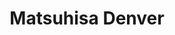 ---
layout: place
title: "Matsuhisa Denver"
permalink: /colorado/denver/matsuhisa-denver.html
stateAbbr: CO
stateName: Colorado
cityName: Denver
place_id: ChIJq6r-G5p-bIcRvEcBmWPjIoo
photos:
  - name: >-
      places/ChIJq6r-G5p-bIcRvEcBmWPjIoo/photos/AeeoHcJeV4Bukj4ThrCQ2spmzve7OZPTGD9EazZL7GWdHlWifm9ZH_bmU4Om4hBl494OyLinip_S_l82VnweVqQXNjsOkIUvpU56F_sWmW5cqM6r3uVQHjCPvZ7Rx3N0LSGnOfn3hZcuhhS_ZH6-FXRfbO0rsJJsPrMlU_Xs-v4sRzNOEA8eF9sTIIP8cz98nK0Cci1UL3FYC79crLbCpNmkBzslkGNEzt7-VpWj5nCoLrw5wLrmrb9O8uJcqaiA_j6tFTNpEVdWOepQQw8jxdrS9nYdhlNvhHGkOOHEOF1TSLw-HA
    widthPx: 1706
    heightPx: 962
    authorAttributions:
      - displayName: Matsuhisa Denver
        uri: https://maps.google.com/maps/contrib/116107856939671874089
        photoUri: >-
          https://lh3.googleusercontent.com/a-/ALV-UjXtPHEuKAEdyhpiUarSUPp56KqcpR9t7al6BKj5Rq8-f9ifZH1Q=s100-p-k-no-mo
    flagContentUri: >-
      https://www.google.com/local/imagery/report/?cb_client=maps_api_places.places_api&image_key=!1e10!2sAF1QipOnOymJcnFzlWZi4oizntKb7B9XAuLJJIbgq_19&hl=en-US
    googleMapsUri: >-
      https://www.google.com/maps/place//data=!3m4!1e2!3m2!1sAF1QipOnOymJcnFzlWZi4oizntKb7B9XAuLJJIbgq_19!2e10!4m2!3m1!1s0x876c7e9a1bfeaaab:0x8a22e363990147bc
  - name: >-
      places/ChIJq6r-G5p-bIcRvEcBmWPjIoo/photos/AeeoHcI0g4V9AjmRGKJSQOzlm4p-Lxxphqix2rlC89HmohhDn0wUua_wh9N1fWCzXnS1qB5Cu1XYS0NQb_9X7ET1s7IOngrG5wBNxo6WKpZGSLgFidBcVPzGmfk2UPtHyzDelKs3kZ-NTgNF2oDBCQQyXJ3ZQZ8eKvpZotaHqoWDKqJGUhHtpdNiT8ryLY_72_xzkqZgCH8CqFO3-9teMxOOoEo4BjesV4mkMnSOBWjZXnXO-vWmeadbG4EkEmZSbjmJhL_yi_olgHuwsCUwKL88fH8w5w762bdgEX6BHEIvHpl2Vg
    widthPx: 960
    heightPx: 960
    authorAttributions:
      - displayName: Matsuhisa Denver
        uri: https://maps.google.com/maps/contrib/116107856939671874089
        photoUri: >-
          https://lh3.googleusercontent.com/a-/ALV-UjXtPHEuKAEdyhpiUarSUPp56KqcpR9t7al6BKj5Rq8-f9ifZH1Q=s100-p-k-no-mo
    flagContentUri: >-
      https://www.google.com/local/imagery/report/?cb_client=maps_api_places.places_api&image_key=!1e10!2sAF1QipNdcpinKvtzaKw_QjbpbyT6uplBZ82SAOXttHFO&hl=en-US
    googleMapsUri: >-
      https://www.google.com/maps/place//data=!3m4!1e2!3m2!1sAF1QipNdcpinKvtzaKw_QjbpbyT6uplBZ82SAOXttHFO!2e10!4m2!3m1!1s0x876c7e9a1bfeaaab:0x8a22e363990147bc
  - name: >-
      places/ChIJq6r-G5p-bIcRvEcBmWPjIoo/photos/AeeoHcIDGEY5Vl7JEiHA0kf-gPHli8BGjSSReX_yU11bEKrQiKEgU0Z9xvwZzqhuoJL0gvWCP4DdGv-i30l8xZ61M3f9Vr1esh_zakUPjvztfRAD_m6bmSJDzy6BnSB0AMAiDJwXa53y2o-3gOgO5hDGomGn522OqCsp3SE3DHgHszSaU3rWEfNTHZSudMxCsUvTItaawC1bC3g-kE4J9w1oRQTFx6RSdLU1nAxOY-QE5urn3yqs6UzYZG2b_g7v9p8LOTKsDjSnyy3ciFPWcYVmkLOJ16Rzf4-bv6Nqp04z2jeM5zGgx2N4dchIGd_KoKhZNViWLUh_4beNjS2nbrZXCjhqJhYuBd15FVcg5gNZLEnQDemyrHpDxWylwdPbhY-LudJuocLUAJS4OsHdH8GD_UVoNMwFwHmWRI8Q2CERbw2XbkWp
    widthPx: 4032
    heightPx: 3024
    authorAttributions:
      - displayName: N Y (Mango Sun)
        uri: https://maps.google.com/maps/contrib/102927426432312217905
        photoUri: >-
          https://lh3.googleusercontent.com/a-/ALV-UjXMoqMRXnWXQhfOKcxiErDLnMdS6E6ZF9iiYweDxo6hx1Ni327Q8A=s100-p-k-no-mo
    flagContentUri: >-
      https://www.google.com/local/imagery/report/?cb_client=maps_api_places.places_api&image_key=!1e10!2sCIHM0ogKEICAgMDAyduq7AE&hl=en-US
    googleMapsUri: >-
      https://www.google.com/maps/place//data=!3m4!1e2!3m2!1sCIHM0ogKEICAgMDAyduq7AE!2e10!4m2!3m1!1s0x876c7e9a1bfeaaab:0x8a22e363990147bc
  - name: >-
      places/ChIJq6r-G5p-bIcRvEcBmWPjIoo/photos/AeeoHcKuq9bLN7imDzzkb6CKqWQxGQ5vgVP8cB50wjXE5d5dunUGWyFIigsyqHcllsrzJZnmGJm7f-lVHBFUk6pW74ap-4znrjSvFSzX1xgUiZQ7u54k7cjCvVIHFx-jyEfexlEZHyN_IttpfZ3Q9Tr3u4NwUd952jrXAMauB5N4pJmVhlzFZM8zESMpUr2FTASgHb_OLe4QmDRO2kLB0E02hp7JJyjCC9fS3yK8xQqlYAYVSvCYHKG0c0S0OHByVWtvJa-JcDb3m-45R6UMSnhIEh7tUwmO93QPywgWJDCBdxvM6puKpyb7cmGd3h5axeHjYeBz5qSem0mM5g4Fn2igqmCgVKQilH58jULs5ZPSKLivDBBhIRB-nntriM3HCDOJsQ0fZVJ6a7B8o4D0yOx1QKdt4h3pZt37jMnoyNXKlUR5Mw
    widthPx: 3024
    heightPx: 4032
    authorAttributions:
      - displayName: Zach Stephenson
        uri: https://maps.google.com/maps/contrib/109863850722067780626
        photoUri: >-
          https://lh3.googleusercontent.com/a/ACg8ocLvn0t0vj2AmGNgtUONBJD6jfPMDwoch3wwG7V1YKElBRv5gg=s100-p-k-no-mo
    flagContentUri: >-
      https://www.google.com/local/imagery/report/?cb_client=maps_api_places.places_api&image_key=!1e10!2sCIHM0ogKEICAgIDbx87yGQ&hl=en-US
    googleMapsUri: >-
      https://www.google.com/maps/place//data=!3m4!1e2!3m2!1sCIHM0ogKEICAgIDbx87yGQ!2e10!4m2!3m1!1s0x876c7e9a1bfeaaab:0x8a22e363990147bc
  - name: >-
      places/ChIJq6r-G5p-bIcRvEcBmWPjIoo/photos/AeeoHcLUQOOeEmrORm_qqTA-w6TGTUgljXiNsrPWkDZ8uaOYHZ0N02KSDClovDSoGYK7bELZXouvtGHrt16dQ3D8AlZKnOpcK2KEE_7FOgvP7stYgTi4a24X4FvRGiVBfmuxMaVxLVjJkZhqZKMb8LpYDd0PaDwSyfw8MHdXOgLzy9pNZa2i0yybTOQV7Ww1SYPd7M6iannwJlZbL-sJKx4r01YhDt7oDZFcrN-aiBjVTFK-T6DVXm2UmAHRKLmAhuo71ifvz7FIcZ1fEXl3EZ3Yw631-FSBtlnjY_Opo799iFL_Ek1-w9s9bc887K0Rg5eoBMyAzQRyzk1KI2e5JeY8p87x58AoDHWFBSUKm_pWwRRxBi0BPvxIsFhfe-TbE0-VgHsDN3fI7SC7W0vQ4IjzD-aqljF-xqqg8SMy22tP7PMzeNyq
    widthPx: 4032
    heightPx: 2268
    authorAttributions:
      - displayName: Andrew Schneider
        uri: https://maps.google.com/maps/contrib/104372336283933877175
        photoUri: >-
          https://lh3.googleusercontent.com/a-/ALV-UjUb4SlFsxwgH7XjwqV2jtKF15t9To9cYnWXrE_gebD9hVHZ8fRscA=s100-p-k-no-mo
    flagContentUri: >-
      https://www.google.com/local/imagery/report/?cb_client=maps_api_places.places_api&image_key=!1e10!2sCIHM0ogKEICAgIDbkpD-rgE&hl=en-US
    googleMapsUri: >-
      https://www.google.com/maps/place//data=!3m4!1e2!3m2!1sCIHM0ogKEICAgIDbkpD-rgE!2e10!4m2!3m1!1s0x876c7e9a1bfeaaab:0x8a22e363990147bc
  - name: >-
      places/ChIJq6r-G5p-bIcRvEcBmWPjIoo/photos/AeeoHcLsi7eMT7vxNnz9M5g4_KVAJPBH9CH4fU3CX9doZWuWzwEs3yemcZ20S08GGfThBCpnzsI48rjTleriXFQOIankP6b1An8ypbSasVUZvcQyGfwnm5v3NVsTofJoR6iEr6CWX_7_Fb73bQ6Yq7W8N35QDUf31mdmlstUj1JkW9z3Dx8LfUaikAVHZajeZa4CfWqwD14pAdUndCgx2TNfqtGmn9owY0SdSp06p_xGvISIdTcq3qBN2pE4n6lfL2Bk9AM9Ctum_9J9K6w6zAgYed2IIzYwzvA8WmGgM-UR5IWa4Ri3Q80mKOB5wbF2YT2uQgtihHD837Q-mI0CQFu16IHZl9XmnxQd7fBy51iXSEcUdwzMVnV6rxh0ogXv0hT1UkK2fFcI6Exl8IDvXazZAjqI5wbdsDDw-UVADs7Q9sa9dA
    widthPx: 2319
    heightPx: 2793
    authorAttributions:
      - displayName: Jesse Granger
        uri: https://maps.google.com/maps/contrib/101218830427498814433
        photoUri: >-
          https://lh3.googleusercontent.com/a/ACg8ocLg0Mml00vlPlSAek1GQLFLvv1BQB-475TV7-C4WRiy3pjAQ-vx=s100-p-k-no-mo
    flagContentUri: >-
      https://www.google.com/local/imagery/report/?cb_client=maps_api_places.places_api&image_key=!1e10!2sCIHM0ogKEICAgIDr_8moRA&hl=en-US
    googleMapsUri: >-
      https://www.google.com/maps/place//data=!3m4!1e2!3m2!1sCIHM0ogKEICAgIDr_8moRA!2e10!4m2!3m1!1s0x876c7e9a1bfeaaab:0x8a22e363990147bc
  - name: >-
      places/ChIJq6r-G5p-bIcRvEcBmWPjIoo/photos/AeeoHcK84YILz7iD4gUe6LbZCCsM9bf9xAyqn0jKDAb2s-PiDw7kXGKCFSvXrhbiWoYU--Osab8lboA0ZmM5VZmKIt8Fr9tbgYfD7SMdpMGHf3xSX4R0-xplcQZWBtO91izxfQvrOmcRswKnssakPwRyN6O8ngIMgvFm7NWfbYS7RUQeSNt3iJwLxZAQo-IFORnsDE4mKUPLVeIAZ4nGX6Pt-DVnkynYw4EngzMqiCGeWn6b1J8Ki4e9dvqorRie7kUcfNhe9J_4qgX8T7PQLA5urFOsQFu8Lal0-XdXhLh4L_HZpA
    widthPx: 2000
    heightPx: 2000
    authorAttributions:
      - displayName: Matsuhisa Denver
        uri: https://maps.google.com/maps/contrib/116107856939671874089
        photoUri: >-
          https://lh3.googleusercontent.com/a-/ALV-UjXtPHEuKAEdyhpiUarSUPp56KqcpR9t7al6BKj5Rq8-f9ifZH1Q=s100-p-k-no-mo
    flagContentUri: >-
      https://www.google.com/local/imagery/report/?cb_client=maps_api_places.places_api&image_key=!1e10!2sAF1QipNiQ1ZytX_E3PNcjWG0sjiGQzjhLHmCqi5cRV0h&hl=en-US
    googleMapsUri: >-
      https://www.google.com/maps/place//data=!3m4!1e2!3m2!1sAF1QipNiQ1ZytX_E3PNcjWG0sjiGQzjhLHmCqi5cRV0h!2e10!4m2!3m1!1s0x876c7e9a1bfeaaab:0x8a22e363990147bc
  - name: >-
      places/ChIJq6r-G5p-bIcRvEcBmWPjIoo/photos/AeeoHcJeI8GlxARjLuQY74f7tldNn-pf0G_FvgKYRC9P4uX4NLQaPWPlDmrw_kxWxf24uKgDVyEHhJ5rZ9XzWPqgmSBIqD1DXTjPcSSFuWsS45coizEe8VhClX6_i57VuVEfNqpID9m42nUFIW-GRyPUt6Oh_8Sx29atw_RAPDHR5kNlDDJrsB982rmsXUSDocssbKDqwwKiE4sm9EK2MQo2lqYg0dL4ES6YeqZHINJt95dx39lflNe_YD7p5NOP52rMpBsUNgB6OkY1yHZmlY30kuD3A7UL-i7GUjVNYSBdHRdJD9lC5TG9dWf80edAuJPlmUZg_P93IwTwRJH33ph9nFrwZfOVv1vSH1_c3e6AVXBvSzazr_mX20_c8m7ANfnSSr0uZI2vPv0UFEXaZQbwUJB84EtPF4jF1Pnbskuc-XspQce3
    widthPx: 4032
    heightPx: 3024
    authorAttributions:
      - displayName: N Y (Mango Sun)
        uri: https://maps.google.com/maps/contrib/102927426432312217905
        photoUri: >-
          https://lh3.googleusercontent.com/a-/ALV-UjXMoqMRXnWXQhfOKcxiErDLnMdS6E6ZF9iiYweDxo6hx1Ni327Q8A=s100-p-k-no-mo
    flagContentUri: >-
      https://www.google.com/local/imagery/report/?cb_client=maps_api_places.places_api&image_key=!1e10!2sCIHM0ogKEICAgMDAyduqzAE&hl=en-US
    googleMapsUri: >-
      https://www.google.com/maps/place//data=!3m4!1e2!3m2!1sCIHM0ogKEICAgMDAyduqzAE!2e10!4m2!3m1!1s0x876c7e9a1bfeaaab:0x8a22e363990147bc
  - name: >-
      places/ChIJq6r-G5p-bIcRvEcBmWPjIoo/photos/AeeoHcIa9AZKbiwzqJkueIIHBMf4BtDRU5niHFo5fmEitKs5Soab3YJEaCe18oE1LgSS_n7gE5sBkyk_KkTPolVSTJqr1WpyKCD0LD3pinvTTNAErdvKsBRfOpFiqp0rxQjjJpv9aOpP_9jm-cc1QfHXON20lmHiO8xvy_wtXApRnvA4Dx9BE1hb4IHOgrZXblXZ9ySceU4B5qB4e5H9NkcrpDuZ-plI_6AwcCJck_BErTq_vTb7FntgXltH80iruQ4gDbpW59O6t0pcbBStITb5IE77aqQ7ZL5BBxoHvMQS7wWpdvXdpMLFD2ruZ6Xg73aNPLbz0eGT4wSxQ2jvEpmbq_1msEjNulT6JiXNxWeJzx1KLcr-BsaBXegnn47PbZCLiLhKqj5CsH3nAzyldWN-ai7RS4iVKfBDKC8Z0AOlVlA
    widthPx: 4000
    heightPx: 3000
    authorAttributions:
      - displayName: Michael deHaas
        uri: https://maps.google.com/maps/contrib/115165150447236228413
        photoUri: >-
          https://lh3.googleusercontent.com/a-/ALV-UjXRa2noLAWQg4ujBXi-ZC41f00lOBp0uGCc8AmYEovvQ80v9xEmKg=s100-p-k-no-mo
    flagContentUri: >-
      https://www.google.com/local/imagery/report/?cb_client=maps_api_places.places_api&image_key=!1e10!2sCIHM0ogKEICAgICPy8LeFg&hl=en-US
    googleMapsUri: >-
      https://www.google.com/maps/place//data=!3m4!1e2!3m2!1sCIHM0ogKEICAgICPy8LeFg!2e10!4m2!3m1!1s0x876c7e9a1bfeaaab:0x8a22e363990147bc
  - name: >-
      places/ChIJq6r-G5p-bIcRvEcBmWPjIoo/photos/AeeoHcIxZjNfAo17XPdHdaJiF5XrbLrngZH19XGnO7aeqk_glqCiFG1Jz5PN98uDoS0Of3w_wY0gFMFJ7NQ8-yl19_uZa0l3taQzq5Gc8UCzZG5HHmQvQYFlYkw3JWWG6eruS7dtaJpcyAL_qsMYvhxN5wbWlteZCGh4EN5p-u4jgzwlz2gml2RA5YSyVrY_61bRoBnNtf1METdl34az-LL-WK-LkMiDC0zRxIj-4ryxl2PEDJtEhDblYrHM7tdWbP1P5Gc2JhR00Fp_Ccj3DWrkpFfA5IPOL2aKwhIJfiFh3gUBz83ij-BtWBuOucMpD-wluEfqLZcPV75z_AojmImju2qdcW9ZERPhBRHbahyl8FJ_FizDbPEgBPGwm_j1jhvRLM6VluYvU2Nu_MENn9rsMXCVkBDW9wQVp8kz9ZB1wQetf4Xg
    widthPx: 4032
    heightPx: 2268
    authorAttributions:
      - displayName: Andrew Schneider
        uri: https://maps.google.com/maps/contrib/104372336283933877175
        photoUri: >-
          https://lh3.googleusercontent.com/a-/ALV-UjUb4SlFsxwgH7XjwqV2jtKF15t9To9cYnWXrE_gebD9hVHZ8fRscA=s100-p-k-no-mo
    flagContentUri: >-
      https://www.google.com/local/imagery/report/?cb_client=maps_api_places.places_api&image_key=!1e10!2sCIHM0ogKEICAgIDbktC27gE&hl=en-US
    googleMapsUri: >-
      https://www.google.com/maps/place//data=!3m4!1e2!3m2!1sCIHM0ogKEICAgIDbktC27gE!2e10!4m2!3m1!1s0x876c7e9a1bfeaaab:0x8a22e363990147bc
address: 98 Steele St, Denver, CO 80206, USA
street: 98 Steele St
city: Denver
state: CO
zip: '80206'
country: USA
neighborhood: Cherry Creek
latitude: '39.717602'
longitude: '-104.949606'
accessibility_options:
  wheelchairAccessibleParking: true
  wheelchairAccessibleEntrance: true
  wheelchairAccessibleRestroom: true
  wheelchairAccessibleSeating: true
business_status: OPERATIONAL
name: Matsuhisa Denver
google_maps_links:
  directionsUri: >-
    https://www.google.com/maps/dir//''/data=!4m7!4m6!1m1!4e2!1m2!1m1!1s0x876c7e9a1bfeaaab:0x8a22e363990147bc!3e0
  placeUri: https://maps.google.com/?cid=9953768143350482876
  writeAReviewUri: >-
    https://www.google.com/maps/place//data=!4m3!3m2!1s0x876c7e9a1bfeaaab:0x8a22e363990147bc!12e1
  reviewsUri: >-
    https://www.google.com/maps/place//data=!4m4!3m3!1s0x876c7e9a1bfeaaab:0x8a22e363990147bc!9m1!1b1
  photosUri: >-
    https://www.google.com/maps/place//data=!4m3!3m2!1s0x876c7e9a1bfeaaab:0x8a22e363990147bc!10e5
primary_type: Sushi Restaurant
opening_hours:
  regular: null
  current: null
secondary_opening_hours:
  regular:
    weekdayDescriptions: null
    type: null
  current:
    weekdayDescriptions: null
    type: null
phone: (303) 329-6628
price_level: PRICE_LEVEL_VERY_EXPENSIVE
price_range: $100 &ndash; & up
rating: '4.6'
rating_count: 1121
website: https://www.matsuhisarestaurants.com/home/denver
description: null
reviews: null
parking_options: null
payment_options: null
allow_dogs: null
curbside_pickup: null
delivery: null
dine_in: null
good_for_children: null
good_for_groups: null
good_for_sports: null
live_music: null
menu_for_children: null
outdoor_seating: null
reservable: null
restroom: null
serves_beer: null
serves_breakfast: null
serves_brunch: null
serves_cocktails: null
serves_coffee: null
serves_dinner: null
serves_dessert: null
serves_lunch: null
serves_vegetarian_food: null
serves_wine: null
takeout: null

---